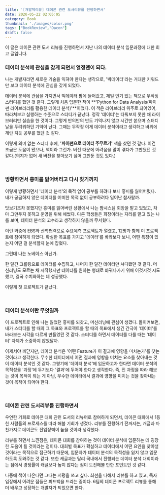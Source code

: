 ```yaml
---
title: '[개발책리뷰] 데이콘 관련 도서리뷰를 진행하면서'
date: 2020-05-22 02:05:95
category: Book
thumbnail: './images/color.png'
tags: ["BookReview","Dacon"]
draft: false
---
```


이 글은 데이콘 관련 도서 리뷰를 진행하면서 지난 나의 데이터 분석 입문과정에 대한 회고 글입니다.

### 데이터 분석에 관심을 갖게 되면서 열정맨이 되다.

나는 개발자라면 새로운 기술을 익혀야 한다는 생각으로, '빅데이터'라는 거대한 키워드만 보고 데이터 분석에 관심을 갖게 되었다.

데이터 분석에 관심을 가지면서 빅데이터 팜에 들어갔고, 제일 인기 있는 책으로 무작정 스터디를 했던 것 같다. 그렇게 처음 입문한 책이 **'Python for Data Analysis(파이썬 라이브러리를 활용한 데이터 분석)'**이었다. 
이 책은 라이브러리 위주로 되어있어, 따라쳐보고 실행하는 수준으로 스터디가 끝났다. 정작 '데이터'는 다뤄보지 못한 채 라이브러리만 실습을 한 것이다. 그렇게 반의반의 반도 기억나지 않고 시간만 쏟으며 스터디 날을 두려워하던 기억이 난다. 그때는 무작정 이게 데이터 분석이라고 생각하고 바위에 계란 치듯 공부를 했던 것 같다.

이렇게 의미 없는 스터디 후에, **'파이썬으로 데이터 주무르기'** 책을 샀던 것 같다. 이건 조금은 도움이 됐으나, 책이라 그런가. 버전 때문에 어려움을 많이 겪다가 그만뒀던 것 같다.(의지가 없어 새 버전을 찾아보기 싫어 그만둔 것도 있다.)

<br>

### 방황하면서 흥미를 잃어버리고 다시 찾기까지

이렇게 방황하면서 '데이터 분석'의 목적 없이 공부를 하려다 보니 흥미를 잃어버렸다. 내가 궁금하지 않은 데이터를 어떠한 목적 없이 공부하려다 일어난 참사랄까.

맛보기조차 못했지만 흥미를 잃어버린 상황에서 나는 팜시스템 회장을 맡고 있었고, 차마 그만두지 못하고 운영을 위해 애썼다. 다른 학생들은 회장이라는 자리를 맡고 있는 나를 보며, 데이터 분석의 고수라고 생각하지 않을까 무서웠다.

이런 와중에 EBS와 산학협력으로 수요예측 프로젝트가 열렸고, 12명과 함께 이 프로젝트에 참여하게 되었다. 확실한 목표를 가지고 '데이터'를 바라보다 보니, 어떤 특징이 있는지 어떤 걸 분석할지 눈에 잡혔다.

그런데 나는 노베이스 아닌가.

한 달간 크롤링으로 데이터를 수집하고, 나머지 한 달간 데이터만 쳐다봤던 것 같다. 머신러닝도 모르는 채 시작했지만 데이터를 원하는 형태로 바꿔나가기 위해 이것저것 시도했고, 결국 수치화하는 데 성공했다.

이렇게 첫 프로젝트가 끝났다.

<br>

### 데이터 분석이란 무엇일까

이 프로젝트로 인해 나는 잃었던 흥미를 되찾고, 머신러닝에 관심이 생겼다. 돌이켜보면, 내가 스터디를 할 때의 그 목표와 프로젝트를 할 때의 목표에서 생긴 간극이 '데이터'를 바라보는 시각을 다르게 만들었던 것 같다. 스터디를 하면서 데이터를 다룰 때는 '데이터' 자체가 소중하지 않았달까.

이제서야 깨닫지만, 데이터 분석은 '어떤 Feature가 이 결과에 영향을 미치는가'를 찾는 것이라고 생각한다. 무수한 데이터에서 어떤 결과에 영향을 미치는 요소를 찾아내는 것이 데이터 분석인 것 같다. 그렇기에 '데이터 분석'에 입문하고자 한다면 데이터 분석의 목적성을 '과정'에 두기보다 '결과'에 두어야 한다고 생각한다. 즉, 전 과정을 따라 해보는 것이 목적이 되는 게 아닌, 무수한 데이터에서 결과에 영향을 미치는 것을 찾아내는 것이 목적이 되어야 한다.

<br>

### 데이콘 관련 도서리뷰를 진행하면서

우연한 기회로 데이콘 대회 관련 도서의 리뷰어로 참여하게 되면서, 데이콘 대회에서 1등 한 사람들의 프로세스를 따라 해볼 기회가 생겼다. 리뷰를 진행하기 전까지는, 캐글과 마찬가지로 데이콘도 진입장벽이 높을 것이라 생각했다.

리뷰를 하면서 느낀점은, 데이콘 대회를 참여하는 것이 데이터 분석에 입문하는 데 굉장한 도움이 될 것이라는 점이다. 대회별 목표가 확실하고 데이터에서 어떤 요인을 찾아낼 것이라는 목적으로 접근하기 때문에, 입문자가 데이터 분석의 목적성을 잃지 않고 입문하도록 도와주는 것 같다. 또한 캐글과는 달리 국내에서 진행되는 데이터 분석 대회이라는 점에서 경쟁률이 캐글보다 높지 않다는 점이 도전해볼 만한 포인트인 것 같다.

나중에 책이 나온다면 그때는 서평을 쓰고 싶다. 최선을 다해서 리뷰를 하고 있고, 독자 입장에서 어려운 점들은 피드백을 드리는 중이다. 6팀의 데이콘 프로젝트 리뷰를 통해 더 배우고 성장하는 개발자가 되었으면 한다.
